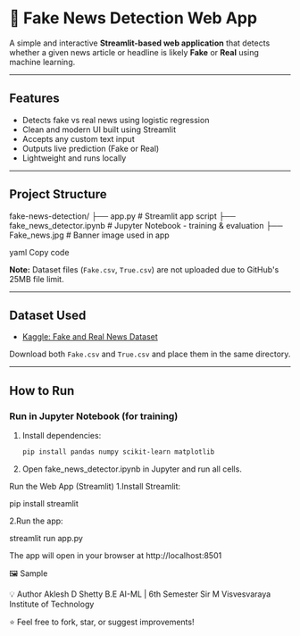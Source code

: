 # 📰 Fake News Detection Web App

A simple and interactive **Streamlit-based web application** that detects whether a given news article or headline is likely **Fake** or **Real** using machine learning.

---

## Features

- Detects fake vs real news using logistic regression
- Clean and modern UI built using Streamlit
- Accepts any custom text input
- Outputs live prediction (Fake or Real)
- Lightweight and runs locally

---

## Project Structure

fake-news-detection/
├── app.py # Streamlit app script
├── fake_news_detector.ipynb # Jupyter Notebook - training & evaluation
├── Fake_news.jpg # Banner image used in app

yaml
Copy code

 **Note:** Dataset files (`Fake.csv`, `True.csv`) are not uploaded due to GitHub's 25MB file limit.

---

## Dataset Used

- [Kaggle: Fake and Real News Dataset](https://www.kaggle.com/datasets/clmentbisaillon/fake-and-real-news-dataset)

Download both `Fake.csv` and `True.csv` and place them in the same directory.

---

##  How to Run

### Run in Jupyter Notebook (for training)
1. Install dependencies:
   ```bash
   pip install pandas numpy scikit-learn matplotlib
2. Open fake_news_detector.ipynb in Jupyter and run all cells.

Run the Web App (Streamlit)
1.Install Streamlit:

   pip install streamlit

2.Run the app:

   streamlit run app.py
   
The app will open in your browser at http://localhost:8501

🖼️ Sample

💡 Author
Aklesh D Shetty
B.E AI-ML | 6th Semester
Sir M Visvesvaraya Institute of Technology

⭐️ Feel free to fork, star, or suggest improvements!
